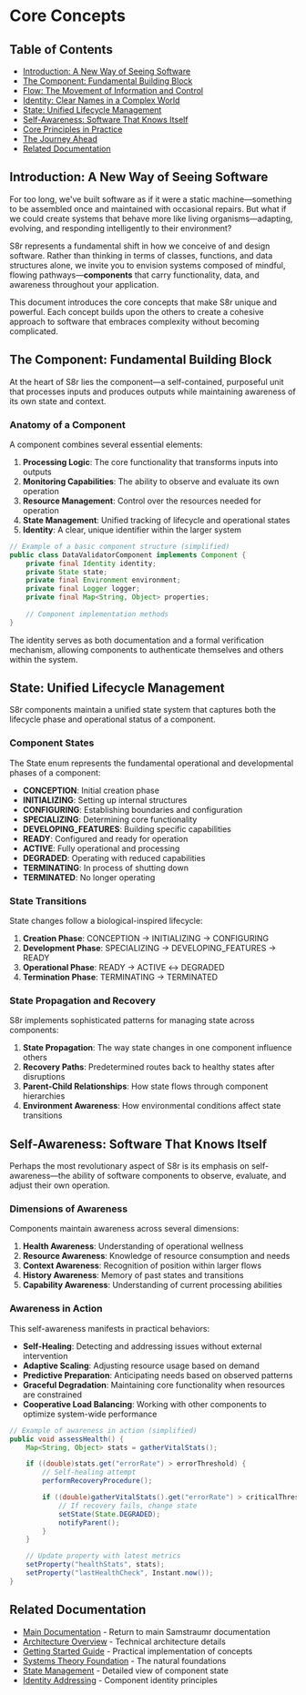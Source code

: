 <!-- 
Copyright (c) 2025 [Eric C. Mumford (@heymumford)](https://github.com/heymumford), Gemini Deep Research, Claude 3.7.
-->

# Core Concepts

## Table of Contents

- [Introduction: A New Way of Seeing Software](#introduction-a-new-way-of-seeing-software)
- [The Component: Fundamental Building Block](#the-component-fundamental-building-block)
- [Flow: The Movement of Information and Control](#flow-the-movement-of-information-and-control)
- [Identity: Clear Names in a Complex World](#identity-clear-names-in-a-complex-world)
- [State: Unified Lifecycle Management](#state-unified-lifecycle-management)
- [Self-Awareness: Software That Knows Itself](#self-awareness-software-that-knows-itself)
- [Core Principles in Practice](#core-principles-in-practice)
- [The Journey Ahead](#the-journey-ahead)
- [Related Documentation](#related-documentation)

## Introduction: A New Way of Seeing Software

For too long, we've built software as if it were a static machine—something to be assembled once and maintained with occasional repairs. But what if we could create systems that behave more like living organisms—adapting, evolving, and responding intelligently to their environment?

S8r represents a fundamental shift in how we conceive of and design software. Rather than thinking in terms of classes, functions, and data structures alone, we invite you to envision systems composed of mindful, flowing pathways—**components** that carry functionality, data, and awareness throughout your application.

This document introduces the core concepts that make S8r unique and powerful. Each concept builds upon the others to create a cohesive approach to software that embraces complexity without becoming complicated.

## The Component: Fundamental Building Block

At the heart of S8r lies the component—a self-contained, purposeful unit that processes inputs and produces outputs while maintaining awareness of its own state and context.

### Anatomy of a Component

A component combines several essential elements:

1. **Processing Logic**: The core functionality that transforms inputs into outputs
2. **Monitoring Capabilities**: The ability to observe and evaluate its own operation
3. **Resource Management**: Control over the resources needed for operation
4. **State Management**: Unified tracking of lifecycle and operational states
5. **Identity**: A clear, unique identifier within the larger system

```java
// Example of a basic component structure (simplified)
public class DataValidatorComponent implements Component {
    private final Identity identity;
    private State state;
    private final Environment environment;
    private final Logger logger;
    private final Map<String, Object> properties;
    
    // Component implementation methods
}
```

The identity serves as both documentation and a formal verification mechanism, allowing components to authenticate themselves and others within the system.

## State: Unified Lifecycle Management

S8r components maintain a unified state system that captures both the lifecycle phase and operational status of a component.

### Component States

The State enum represents the fundamental operational and developmental phases of a component:

- **CONCEPTION**: Initial creation phase
- **INITIALIZING**: Setting up internal structures
- **CONFIGURING**: Establishing boundaries and configuration
- **SPECIALIZING**: Determining core functionality
- **DEVELOPING_FEATURES**: Building specific capabilities
- **READY**: Configured and ready for operation
- **ACTIVE**: Fully operational and processing
- **DEGRADED**: Operating with reduced capabilities
- **TERMINATING**: In process of shutting down
- **TERMINATED**: No longer operating

### State Transitions

State changes follow a biological-inspired lifecycle:

1. **Creation Phase**: CONCEPTION → INITIALIZING → CONFIGURING
2. **Development Phase**: SPECIALIZING → DEVELOPING_FEATURES → READY
3. **Operational Phase**: READY → ACTIVE ↔ DEGRADED
4. **Termination Phase**: TERMINATING → TERMINATED

### State Propagation and Recovery

S8r implements sophisticated patterns for managing state across components:

1. **State Propagation**: The way state changes in one component influence others
2. **Recovery Paths**: Predetermined routes back to healthy states after disruptions
3. **Parent-Child Relationships**: How state flows through component hierarchies
4. **Environment Awareness**: How environmental conditions affect state transitions

## Self-Awareness: Software That Knows Itself

Perhaps the most revolutionary aspect of S8r is its emphasis on self-awareness—the ability of software components to observe, evaluate, and adjust their own operation.

### Dimensions of Awareness

Components maintain awareness across several dimensions:

1. **Health Awareness**: Understanding of operational wellness
2. **Resource Awareness**: Knowledge of resource consumption and needs
3. **Context Awareness**: Recognition of position within larger flows
4. **History Awareness**: Memory of past states and transitions
5. **Capability Awareness**: Understanding of current processing abilities

### Awareness in Action

This self-awareness manifests in practical behaviors:

- **Self-Healing**: Detecting and addressing issues without external intervention
- **Adaptive Scaling**: Adjusting resource usage based on demand
- **Predictive Preparation**: Anticipating needs based on observed patterns
- **Graceful Degradation**: Maintaining core functionality when resources are constrained
- **Cooperative Load Balancing**: Working with other components to optimize system-wide performance

```java
// Example of awareness in action (simplified)
public void assessHealth() {
    Map<String, Object> stats = gatherVitalStats();

    if ((double)stats.get("errorRate") > errorThreshold) {
        // Self-healing attempt
        performRecoveryProcedure();

        if ((double)gatherVitalStats().get("errorRate") > criticalThreshold) {
            // If recovery fails, change state
            setState(State.DEGRADED);
            notifyParent();
        }
    }

    // Update property with latest metrics
    setProperty("healthStats", stats);
    setProperty("lastHealthCheck", Instant.now());
}
```

## Related Documentation

- [Main Documentation](../../README.md) - Return to main Samstraumr documentation
- [Architecture Overview](../architecture/README.md) - Technical architecture details
- [Getting Started Guide](../guides/getting-started.md) - Practical implementation of concepts
- [Systems Theory Foundation](./systems-theory-foundation.md) - The natural foundations
- [State Management](./state-management.md) - Detailed view of component state
- [Identity Addressing](./identity-addressing.md) - Component identity principles
